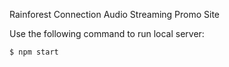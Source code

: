 Rainforest Connection Audio Streaming Promo Site

Use the following command to run local server:

```sh
$ npm start
```